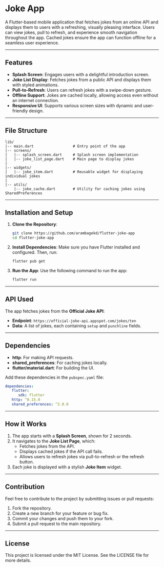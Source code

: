 # Joke App

A Flutter-based mobile application that fetches jokes from an online API and displays them to users with a refreshing, visually pleasing interface. Users can view jokes, pull to refresh, and experience smooth navigation throughout the app. Cached jokes ensure the app can function offline for a seamless user experience.

---

## Features

- **Splash Screen**: Engages users with a delightful introduction screen.
- **Joke List Display**: Fetches jokes from a public API and displays them with styled animations.
- **Pull-to-Refresh**: Users can refresh jokes with a swipe-down gesture.
- **Offline Support**: Jokes are cached locally, allowing access even without an internet connection.
- **Responsive UI**: Supports various screen sizes with dynamic and user-friendly design.

---

## File Structure

```
lib/
|-- main.dart                  # Entry point of the app
|-- screens/
|   |-- splash_screen.dart     # Splash screen implementation
|   |-- joke_list_page.dart    # Main page to display jokes
|
|-- widgets/
|   |-- joke_item.dart         # Reusable widget for displaying individual jokes
|
|-- utils/
    |-- joke_cache.dart        # Utility for caching jokes using SharedPreferences
```

---

## Installation and Setup

1. **Clone the Repository**:
   ```bash
   git clone https://github.com/arambagekd/flutter-joke-app
   cd flutter-joke-app
   ```

2. **Install Dependencies**:
   Make sure you have Flutter installed and configured. Then, run:
   ```bash
   flutter pub get
   ```

3. **Run the App**:
   Use the following command to run the app:
   ```bash
   flutter run
   ```

---

## API Used

The app fetches jokes from the **Official Joke API**:
- **Endpoint**: `https://official-joke-api.appspot.com/jokes/ten`
- **Data**: A list of jokes, each containing `setup` and `punchline` fields.

---

## Dependencies

- **http**: For making API requests.
- **shared_preferences**: For caching jokes locally.
- **flutter/material.dart**: For building the UI.

Add these dependencies in the `pubspec.yaml` file:
```yaml
dependencies:
   flutter:
      sdk: flutter
   http: ^0.15.0
   shared_preferences: ^2.0.0
```

---

## How it Works

1. The app starts with a **Splash Screen**, shown for 2 seconds.
2. It navigates to the **Joke List Page**, which:
   - Fetches jokes from the API.
   - Displays cached jokes if the API call fails.
   - Allows users to refresh jokes via pull-to-refresh or the refresh button.
3. Each joke is displayed with a stylish **Joke Item** widget.

---


## Contribution

Feel free to contribute to the project by submitting issues or pull requests:

1. Fork the repository.
2. Create a new branch for your feature or bug fix.
3. Commit your changes and push them to your fork.
4. Submit a pull request to the main repository.

---

## License

This project is licensed under the MIT License. See the LICENSE file for more details.
